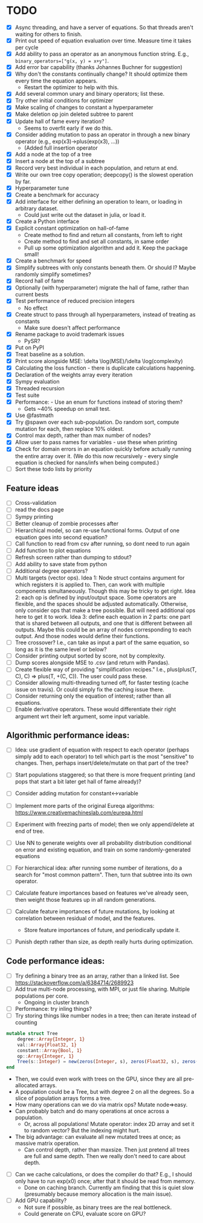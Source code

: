 # TODO

- [x] Async threading, and have a server of equations. So that threads aren't waiting for others to finish.
- [x] Print out speed of equation evaluation over time. Measure time it takes per cycle
- [x] Add ability to pass an operator as an anonymous function string. E.g., `binary_operators=["g(x, y) = x+y"]`.
- [x] Add error bar capability (thanks Johannes Buchner for suggestion)
- [x] Why don't the constants continually change? It should optimize them every time the equation appears.
    - Restart the optimizer to help with this.
- [x] Add several common unary and binary operators; list these.
- [x] Try other initial conditions for optimizer
- [x] Make scaling of changes to constant a hyperparameter
- [x] Make deletion op join deleted subtree to parent
- [x] Update hall of fame every iteration?
    - Seems to overfit early if we do this.
- [x] Consider adding mutation to pass an operator in through a new binary operator (e.g., exp(x3)->plus(exp(x3), ...))
    - (Added full insertion operator
- [x] Add a node at the top of a tree
- [x] Insert a node at the top of a subtree
- [x] Record very best individual in each population, and return at end.
- [x] Write our own tree copy operation; deepcopy() is the slowest operation by far.
- [x] Hyperparameter tune
- [x] Create a benchmark for accuracy
- [x] Add interface for either defining an operation to learn, or loading in arbitrary dataset.
    - Could just write out the dataset in julia, or load it.
- [x] Create a Python interface
- [x] Explicit constant optimization on hall-of-fame
    - Create method to find and return all constants, from left to right
    - Create method to find and set all constants, in same order
    - Pull up some optimization algorithm and add it. Keep the package small!
- [x] Create a benchmark for speed
- [x] Simplify subtrees with only constants beneath them. Or should I? Maybe randomly simplify sometimes?
- [x] Record hall of fame
- [x] Optionally (with hyperparameter) migrate the hall of fame, rather than current bests
- [x] Test performance of reduced precision integers
    - No effect
- [x] Create struct to pass through all hyperparameters, instead of treating as constants
    - Make sure doesn't affect performance
- [x] Rename package to avoid trademark issues
    - PySR?
- [x] Put on PyPI
- [x] Treat baseline as a solution.
- [x] Print score alongside MSE: \delta \log(MSE)/\delta \log(complexity)
- [x] Calculating the loss function - there is duplicate calculations happening.
- [x] Declaration of the weights array every iteration
- [x] Sympy evaluation
- [x] Threaded recursion
- [x] Test suite
- [x] Performance: - Use an enum for functions instead of storing them?
    - Gets ~40% speedup on small test.
- [x] Use @fastmath
- [x] Try @spawn over each sub-population. Do random sort, compute mutation for each, then replace 10% oldest.
- [x] Control max depth, rather than max number of nodes?
- [x] Allow user to pass names for variables - use these when printing
- [x] Check for domain errors in an equation quickly before actually running the entire array over it. (We do this now recursively - every single equation is checked for nans/infs when being computed.)
- [ ] Sort these todo lists by priority

## Feature ideas

- [ ] Cross-validation
- [ ] read the docs page
- [ ] Sympy printing
- [ ] Better cleanup of zombie processes after <ctl-c>
- [ ] Hierarchical model, so can re-use functional forms. Output of one equation goes into second equation?
- [ ] Call function to read from csv after running, so dont need to run again
- [ ] Add function to plot equations
- [ ] Refresh screen rather than dumping to stdout?
- [ ] Add ability to save state from python
- [ ] Additional degree operators?
- [ ] Multi targets (vector ops). Idea 1: Node struct contains argument for which registers it is applied to. Then, can work with multiple components simultaneously. Though this may be tricky to get right. Idea 2: each op is defined by input/output space. Some operators are flexible, and the spaces should be adjusted automatically. Otherwise, only consider ops that make a tree possible. But will need additional ops here to get it to work. Idea 3: define each equation in 2 parts: one part that is shared between all outputs, and one that is different between all outputs. Maybe this could be an array of nodes corresponding to each output. And those nodes would define their functions.
- [ ] Tree crossover? I.e., can take as input a part of the same equation, so long as it is the same level or below?
- [ ] Consider printing output sorted by score, not by complexity.
- [ ] Dump scores alongside MSE to .csv (and return with Pandas).
- [ ] Create flexible way of providing "simplification recipes." I.e., plus(plus(T, C), C) => plus(T, +(C, C)). The user could pass these.
- [ ] Consider allowing multi-threading turned off, for faster testing (cache issue on travis). Or could simply fix the caching issue there.
- [ ] Consider returning only the equation of interest; rather than all equations.
- [ ] Enable derivative operators. These would differentiate their right argument wrt their left argument, some input variable.

## Algorithmic performance ideas:

- [ ] Idea: use gradient of equation with respect to each operator (perhaps simply add to each operator) to tell which part is the most "sensitive" to changes. Then, perhaps insert/delete/mutate on that part of the tree?
- [ ] Start populations staggered; so that there is more frequent printing (and pops that start a bit later get hall of fame already)?
- [ ] Consider adding mutation for constant<->variable
- [ ] Implement more parts of the original Eureqa algorithms: https://www.creativemachineslab.com/eureqa.html
- [ ] Experiment with freezing parts of model; then we only append/delete at end of tree.
- [ ] Use NN to generate weights over all probability distribution conditional on error and existing equation, and train on some randomly-generated equations
- [ ] For hierarchical idea: after running some number of iterations, do a search for "most common pattern". Then, turn that subtree into its own operator.
- [ ] Calculate feature importances based on features we've already seen, then weight those features up in all random generations.
- [ ] Calculate feature importances of future mutations, by looking at correlation between residual of model, and the features.
    - Store feature importances of future, and periodically update it.
- [ ] Punish depth rather than size, as depth really hurts during optimization.


## Code performance ideas:

- [ ] Try defining a binary tree as an array, rather than a linked list. See https://stackoverflow.com/a/6384714/2689923
- [ ] Add true multi-node processing, with MPI, or just file sharing. Multiple populations per core.
    - Ongoing in cluster branch
- [ ] Performance: try inling things?
- [ ] Try storing things like number nodes in a tree; then can iterate instead of counting

```julia
mutable struct Tree
    degree::Array{Integer, 1}
    val::Array{Float32, 1}
    constant::Array{Bool, 1}
    op::Array{Integer, 1}
    Tree(s::Integer) = new(zeros(Integer, s), zeros(Float32, s), zeros(Bool, s), zeros(Integer, s))
end
```

- Then, we could even work with trees on the GPU, since they are all pre-allocated arrays.
- A population could be a Tree, but with degree 2 on all the degrees. So a slice of population arrays forms a tree.
- How many operations can we do via matrix ops? Mutate node=>easy.
- Can probably batch and do many operations at once across a population.
    - Or, across all populations! Mutate operator: index 2D array and set it to random vector? But the indexing might hurt.
- The big advantage: can evaluate all new mutated trees at once; as massive matrix operation.
    - Can control depth, rather than maxsize. Then just pretend all trees are full and same depth. Then we really don't need to care about depth.

- [ ] Can we cache calculations, or does the compiler do that? E.g., I should only have to run exp(x0) once; after that it should be read from memory.
    - Done on caching branch. Currently am finding that this is quiet slow (presumably because memory allocation is the main issue).
- [ ] Add GPU capability?
     - Not sure if possible, as binary trees are the real bottleneck.
     - Could generate on CPU, evaluate score on GPU?
